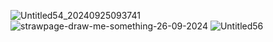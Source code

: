 ![Untitled54_20240925093741](https://github.com/user-attachments/assets/87fe442a-8455-4ab6-9ef8-fbb579cb94bf)
![strawpage-draw-me-something-26-09-2024](https://github.com/user-attachments/assets/028d3734-c0c8-4b3b-8407-5741b4bf0c44)
![Untitled56](https://github.com/user-attachments/assets/e648cb7d-b87a-4055-a37d-ba4028d7f8bd)
